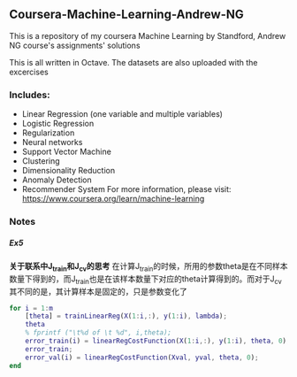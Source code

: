 
## Coursera-Machine-Learning-Andrew-NG
This is a repository of my coursera Machine Learning by Standford, Andrew NG course's assignments' solutions

This is all written in Octave. The datasets are also uploaded with the excercises

### Includes:
* Linear Regression (one variable and multiple variables)
* Logistic Regression
* Regularization
* Neural networks
* Support Vector Machine
* Clustering
* Dimensionality Reduction
* Anomaly Detection
* Recommender System
For more information, please visit: https://www.coursera.org/learn/machine-learning


### Notes


##### Ex5
**关于联系中J<sub>train</sub>和J<sub>cv</sub>的思考**
在计算J<sub>train</sub>的时候，所用的参数theta是在不同样本数量下得到的，而J<sub>train</sub>也是在该样本数量下对应的theta计算得到的。而对于J<sub>cv</sub>其不同的是，其计算样本是固定的，只是参数变化了

```matlab
for i = 1:m
	[theta] = trainLinearReg(X(1:i,:), y(1:i), lambda);
	theta
	% fprintf ("\t%d of \t %d", i,theta);
	error_train(i) = linearRegCostFunction(X(1:i,:), y(1:i), theta, 0);
	error_train;
	error_val(i) = linearRegCostFunction(Xval, yval, theta, 0);
end
```